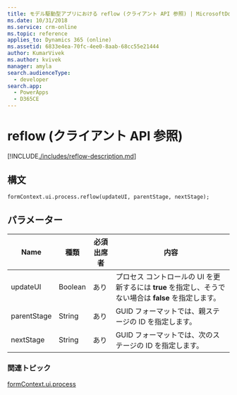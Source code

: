 ```yaml
---
title: モデル駆動型アプリにおける reflow (クライアント API 参照) | MicrosoftDocs
ms.date: 10/31/2018
ms.service: crm-online
ms.topic: reference
applies_to: Dynamics 365 (online)
ms.assetid: 6833e4ea-70fc-4ee0-8aab-68cc55e21444
author: KumarVivek
ms.author: kvivek
manager: amyla
search.audienceType:
  - developer
search.app:
  - PowerApps
  - D365CE
---
```

# <a name="reflow-client-api-reference"></a>reflow (クライアント API 参照)



[!INCLUDE[./includes/reflow-description.md](./includes/reflow-description.md)]

## <a name="syntax"></a>構文

`formContext.ui.process.reflow(updateUI, parentStage, nextStage);`

## <a name="parameter"></a>パラメーター

|Name|種類​​|必須出席者|内容|
|--|--|--|--|
|updateUI|Boolean|あり|プロセス コントロールの UI を更新するには **true** を指定し、そうでない場合は **false** を指定します。|
|parentStage|String|あり|GUID フォーマットでは、親ステージの ID を指定します。|
|nextStage|String|あり|GUID フォーマットでは、次のステージの ID を指定します。|

### <a name="related-topics"></a>関連トピック

[formContext.ui.process](../formContext-ui-process.md)



